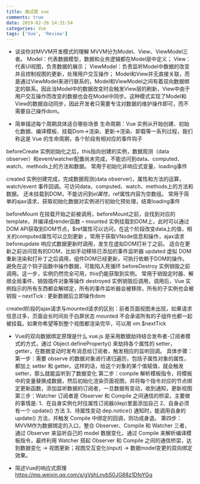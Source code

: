 ```yaml
---
title: 面试题 vue
comments: true
date: 2019-02-26 14:31:54
categories: Vue
tags: ['Vue', 'Review']
---
```


* 谈谈你对MVVM开发模式的理解
MVVM分为Model、View、ViewModel三者。
Model：代表数据模型，数据和业务逻辑都在Model层中定义；
View：代表UI视图，负责数据的展示；
ViewModel：负责监听Model中数据的改变并且控制视图的更新，处理用户交互操作；
Model和View并无直接关联，而是通过ViewModel来进行联系的，Model和ViewModel之间有着双向数据绑定的联系。因此当Model中的数据改变时会触发View层的刷新，View中由于用户交互操作而改变的数据也会在Model中同步。这种模式实现了Model和View的数据自动同步，因此开发者只需要专注对数据的维护操作即可，而不需要自己操作dom。

* 简单描述每个周期具体适合哪些场景
生命周期：Vue 实例从开始创建、初始化数据、编译模板、挂载Dom→渲染、更新→渲染、卸载等一系列过程，我们称这是 Vue 的生命周期，各个阶段有相对应的事件钩子

beforeCreate	实例初始化之后，this指向创建的实例，数据观测（data observer）和event/watcher配置尚未完成，不能访问到data、computed、watch、methods上的方法和数据。 常用于初始化非响应式变量，loading事件

created	实例创建完成，完成数据观测(data observer)，属性和方法的运算， watch/event 事件回调。可访问data、computed、watch、methods上的方法和数据。 还未挂载到DOM，不能访问到$el属性，$ref属性内容为空数组。 常用于简单的ajax请求，获取初始化数据对实例进行初始化预处理，结束loading事件

beforeMount	在挂载开始之前被调用，beforeMount之前，会找到对应的template，并编译成render函数	–
mounted	实例挂载到DOM上，此时可以通过DOM API获取到DOM节点，$ref属性可以访问，在这个阶段改变data上的值，相关的computed属性可以立刻更新	。常用于获取VNode信息和操作，ajax请求
beforeupdate	响应式数据更新时调用，发生在虚拟DOM打补丁之前。 适合在更新之前访问现有的DOM，比如手动移除已添加的事件监听器
updated	虚拟 DOM 重新渲染和打补丁之后调用，组件DOM已经更新，可执行依赖于DOM的操作。 避免在这个钩子函数中操作数据，可能陷入死循环
beforeDestroy	实例销毁之前调用。这一步，实例仍然完全可用，this仍能获取到实例。 常用于销毁定时器、解绑全局事件、销毁插件对象等操作
destroyed	实例销毁后调用，调用后，Vue 实例指示的所有东西都会解绑定，所有的事件监听器会被移除，所有的子实例也会被销毁	–
nextTick : 更新数据后立即操作dom

created阶段的ajax请求与mounted请求的区别：前者页面视图未出现，如果请求信息过多，页面会长时间处于白屏状态
mounted 不会承诺所有的子组件也都一起被挂载。如果你希望等到整个视图都渲染完毕，可以用 vm.$nextTick

* Vue的双向数据绑定原理是什么
vue.js 是采用数据劫持结合发布者-订阅者模式的方式，通过 Object.defineProperty() 来劫持各个属性的 setter，getter，在数据变动时发布消息给订阅者，触发相应的监听回调。
具体步骤：
第一步：需要 observe 的数据对象进行递归遍历，包括子属性对象的属性，都加上 setter 和 getter。这样的话，给这个对象的某个值赋值，就会触发setter，那么就能监听到了数据变化
第二步：compile 解析模板指令，将模板中的变量替换成数据，然后初始化渲染页面视图，并将每个指令对应的节点绑定更新函数，添加监听数据的订阅者，一旦数据有变动，收到通知，更新视图
第三步：Watcher 订阅者是 Observer 和 Compile 之间通信的桥梁，主要做的事情是:
1、在自身实例化时往属性订阅器(dep)里面添加自己
2、自身必须有一个 update() 方法
3、待属性变动 dep.notice() 通知时，能调用自身的 update() 方法，并触发 Compile 中绑定的回调，则功成身退。
第四步：MVVM作为数据绑定的入口，整合 Observer、Compile 和 Watcher 三者，通过 Observer 来监听自己的 model 数据变化，通过 Compile 来解析编译模板指令，最终利用 Watcher 搭起 Observer 和 Compile 之间的通信桥梁，达到数据变化 -> 视图更新；视图交互变化(input) -> 数据model变更的双向绑定效果。

* 简述Vue的响应式原理
https://mp.weixin.qq.com/s/gVshLnybS0JG88z1DfoYGg
